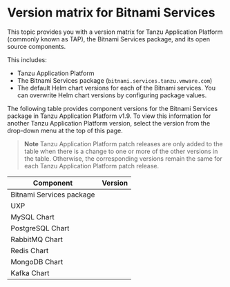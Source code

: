 # Version matrix for Bitnami Services

This topic provides you with a version matrix for Tanzu Application Platform (commonly known as TAP),
the Bitnami Services package, and its open source components.

This includes:

- Tanzu Application Platform
- The Bitnami Services package (`bitnami.services.tanzu.vmware.com`)
- The default Helm chart versions for each of the Bitnami services. You can overwrite Helm chart
  versions by configuring package values.

The following table provides component versions for the Bitnami Services package in Tanzu Application Platform v1.9.
To view this information for another Tanzu Application Platform version, select the version from the drop-down menu at
the top of this page.

> **Note** Tanzu Application Platform patch releases are only added to the table when there
> is a change to one or more of the other versions in the table. Otherwise, the corresponding
> versions remain the same for each Tanzu Application Platform patch release.

<!-- add patch updates in a new column -->

<table>
  <thead>
    <tr>
      <th>Component</th>
      <th>Version</th>
    </tr>
  </thead>
  <tbody>
    <tr>
      <td>Bitnami Services package</td>
      <td></td>
    </tr>
    <tr>
      <td>UXP</td>
      <td></td>
    </tr>
    <tr>
      <td>MySQL Chart</td>
      <td></td>
    </tr>
    <tr>
      <td>PostgreSQL Chart</td>
      <td></td>
    </tr>
    <tr>
      <td>RabbitMQ Chart</td>
      <td></td>
    </tr>
    <tr>
      <td>Redis Chart</td>
      <td></td>
    </tr>
    <tr>
      <td>MongoDB Chart</td>
      <td></td>
    </tr>
    <tr>
      <td>Kafka Chart</td>
      <td></td>
    </tr>
  </tbody>
</table>
